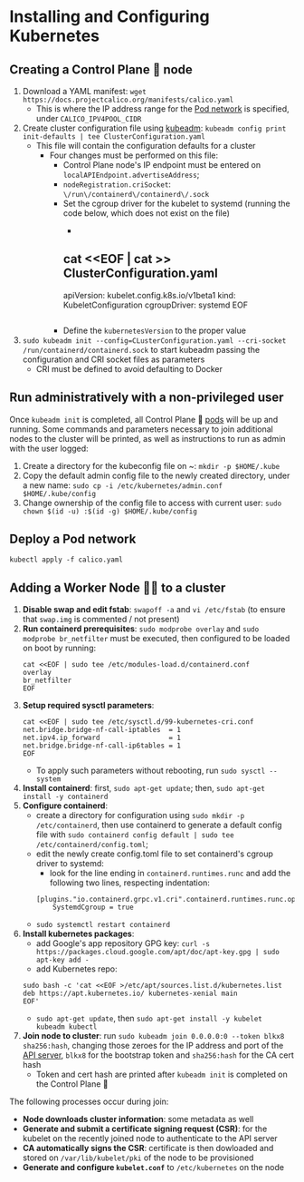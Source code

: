 # Installing and Configuring Kubernetes

## Creating a Control Plane 🧠 node

1. Download a YAML manifest: `wget https://docs.projectcalico.org/manifests/calico.yaml`
    - This is where the IP address range for the [Pod network](05podNetworkingFundamentals.md) is specified, under `CALICO_IPV4POOL_CIDR`
2. Create cluster configuration file using [kubeadm](01installationConsiderationsMethodsReqs.md#installation-methods): `kubeadm config print init-defaults | tee ClusterConfiguration.yaml`
    - This file will contain the configuration defaults for a cluster
        - Four changes must be performed on this file:
            - Control Plane node's IP endpoint must be entered on `localAPIEndpoint.advertiseAddress`;
            - `nodeRegistration.criSocket`: `\/run\/containerd\/containerd\/.sock`
            - Set the cgroup driver for the kubelet to systemd (running the code below, which does not exist on the file)
                - ```
                cat <<EOF | cat >> ClusterConfiguration.yaml
                ---
                apiVersion: kubelet.config.k8s.io/v1beta1
                kind: KubeletConfiguration
                cgroupDriver: systemd
                EOF
                ```
            - Define the `kubernetesVersion` to the proper value
3. `sudo kubeadm init --config=CLusterConfiguration.yaml --cri-socket /run/containerd/containerd.sock` to start kubeadm passing the configuration and CRI socket files as parameters
    - CRI must be defined to avoid defaulting to Docker

## Run administratively with a non-privileged user

Once `kubeadm init` is completed, all Control Plane 🧠 [pods](03APIObjectsPods.MD) will be up and running. Some commands and parameters necessary to join additional nodes to the cluster will be printed, as well as instructions to run as admin with the user logged:

1. Create a directory for the kubeconfig file on ~: `mkdir -p $HOME/.kube`
2. Copy the default admin config file to the newly created directory, under a new name: `sudo cp -i /etc/kubernetes/admin.conf $HOME/.kube/config`
3. Change ownership of the config file to access with current user: `sudo chown $(id -u) :$(id -g) $HOME/.kube/config`

## Deploy a Pod network

`kubectl apply -f calico.yaml`

## Adding a Worker Node 👩‍🏭 to a cluster

1. **Disable swap and edit fstab**: `swapoff -a` and `vi /etc/fstab` (to ensure that `swap.img` is commented / not present)
2. **Run containerd prerequisites**: `sudo modprobe overlay` and `sudo modprobe br_netfilter` must be executed, then configured to be loaded on boot by running:
    ```
    cat <<EOF | sudo tee /etc/modules-load.d/containerd.conf
    overlay
    br_netfilter
    EOF
    ```
3. **Setup required sysctl parameters**:
    ```
    cat <<EOF | sudo tee /etc/sysctl.d/99-kubernetes-cri.conf
    net.bridge.bridge-nf-call-iptables  = 1
    net.ipv4.ip_forward                 = 1
    net.bridge.bridge-nf-call-ip6tables = 1
    EOF
    ```
    - To apply such parameters without rebooting, run `sudo sysctl --system`
4. **Install containerd**: first, `sudo apt-get update`; then, `sudo apt-get install -y containerd`
5. **Configure containerd**: 
    - create a directory for configuration using `sudo mkdir -p /etc/containerd`, then use containerd to generate a default config file with `sudo containerd config default | sudo tee /etc/containerd/config.toml`;
    - edit the newly create config.toml file to set containerd's cgroup driver to systemd:
        - look for the line ending in `containerd.runtimes.runc` and add the following two lines, respecting indentation:
        ```
        [plugins."io.containerd.grpc.v1.cri".containerd.runtimes.runc.options]
            SystemdCgroup = true
        ```
    - `sudo systemctl restart containerd`
6. **Install kubernetes packages**:
    - add Google's app repository GPG key: `curl -s https://packages.cloud.google.com/apt/doc/apt-key.gpg | sudo apt-key add -`
    - add Kubernetes repo: 
    ```
    sudo bash -c 'cat <<EOF >/etc/apt/sources.list.d/kubernetes.list
    deb https://apt.kubernetes.io/ kubernetes-xenial main
    EOF'
    ```
    - `sudo apt-get update`, then `sudo apt-get install -y kubelet kubeadm kubectl`
7. **Join node to cluster**: run `sudo kubeadm join 0.0.0.0:0 --token blkx8 sha256:hash`, changing those zeroes for the IP address and port of the [API server](02kubernetesAPI.MD), `blkx8` for the bootstrap token and `sha256:hash` for the CA cert hash
    - Token and cert hash are printed after `kubeadm init` is completed on the Control Plane 🧠

The following processes occur during join:
- **Node downloads cluster information**: some metadata as well
- **Generate and submit a certificate signing request (CSR)**: for the kubelet on the recently joined node to authenticate to the API server
- **CA automatically signs the CSR**: certificate is then dowloaded and stored on `/var/lib/kubelet/pki` of the node to be provisioned
- **Generate and configure `kubelet.conf`** to `/etc/kubernetes` on the node